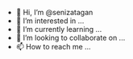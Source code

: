 - 👋 Hi, I’m @senizatagan
- 👀 I’m interested in ...
- 🌱 I’m currently learning ...
- 💞️ I’m looking to collaborate on ...
- 📫 How to reach me ...

<!---
senizatagan/senizatagan is a ✨ special ✨ repository because its `README.md` (this file) appears on your GitHub profile.
You can click the Preview link to take a look at your changes.
--->
